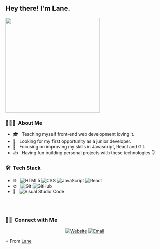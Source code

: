 ## Hey there! I'm Lane. 

<img  src="images/readMePortfolio.gif"  width="300px"/>

<h3> 👨🏻‍💻 &nbsp;About Me </h3>

- 🎓 &nbsp; Teaching myself front-end web development loving it.
- 💼 &nbsp; Looking for my first opportunity as a junior developer.
- 🌱 &nbsp; Focusing on improving my skills in Javascript, React and Git.
- ✍️ &nbsp; Having fun building personal projects with these technologies 👇

<h3> 🛠 &nbsp;Tech Stack</h3>

- 🌐 &nbsp;
  ![HTML5](https://img.shields.io/badge/-HTML5-333333?style=flat&logo=HTML5)
  ![CSS](https://img.shields.io/badge/-CSS-333333?style=flat&logo=CSS3&logoColor=1572B6)
  ![JavaScript](https://img.shields.io/badge/-JavaScript-333333?style=flat&logo=javascript)
  ![React](https://img.shields.io/badge/-React-333333?style=flat&logo=react)
- ⚙️ &nbsp;
  ![Git](https://img.shields.io/badge/-Git-333333?style=flat&logo=git)
  ![GitHub](https://img.shields.io/badge/-GitHub-333333?style=flat&logo=github)
- 🔧 &nbsp;
  ![Visual Studio Code](https://img.shields.io/badge/-Visual%20Studio%20Code-333333?style=flat&logo=visual-studio-code&logoColor=007ACC)
<br/>

<br/>


<h3> 🤝🏻 &nbsp;Connect with Me </h3>

<p align="center">
<a href="https://laneantunes.github.io/myportfoliowebsite/#/"><img alt="Website" src="https://img.shields.io/badge/Website-www.laneantunes.com-blue?style=flat-square&logo=google-chrome"></a>
<a href="mailto:laneantunes51@gmail.com"><img alt="Email" src="https://img.shields.io/badge/Email-laneantunes51@gmail.com-blue?style=flat-square&logo=gmail"></a>
</p>

⭐️ From [Lane](https://github.com/LaneAntunes)
